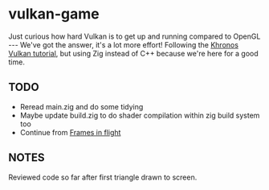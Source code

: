 # vulkan-game
Just curious how hard Vulkan is to get up and running compared to OpenGL --- We've got the answer, it's a lot more effort!
Following the [Khronos Vulkan tutorial](https://docs.vulkan.org/tutorial/latest/00_Introduction.html), but using Zig instead of C++ because we're here for a good time.

## TODO
- Reread main.zig and do some tidying
- Maybe update build.zig to do shader compilation within zig build system too
- Continue from [Frames in flight](https://docs.vulkan.org/tutorial/latest/03_Drawing_a_triangle/03_Drawing/03_Frames_in_flight.html)

## NOTES
Reviewed code so far after first triangle drawn to screen.

